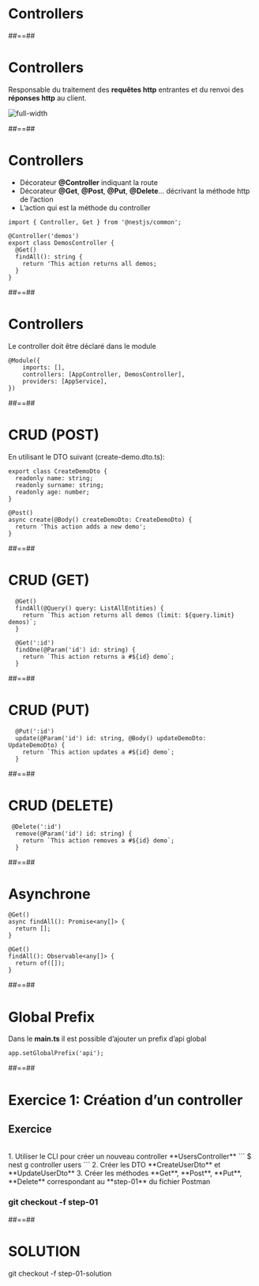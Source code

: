 <!-- .slide: class="transition-orange sfeir-bg-white-4" -->

# Controllers

##==##
# Controllers

Responsable du traitement des **requêtes http** entrantes et du renvoi des **réponses http** au client.

![full-width](./assets/images/g59af2e18c1_0_79.png)


##==##
<!-- .slide: class="with-code" -->

# Controllers

* Décorateur **@Controller** indiquant la route
* Décorateur **@Get**, **@Post**, **@Put**, **@Delete**… décrivant la méthode http de l’action
* L’action qui est la méthode du controller

```
import { Controller, Get } from '@nestjs/common';

@Controller('demos')
export class DemosController {
  @Get()
  findAll(): string {
    return 'This action returns all demos;
  }
}
```

##==##
<!-- .slide: class="with-code" -->

# Controllers

Le controller doit être déclaré dans le module

```
@Module({ 
    imports: [], 
    controllers: [AppController, DemosController], 
    providers: [AppService], 
}) 
```

##==##
<!-- .slide: class="with-code" -->

# CRUD (POST)
En utilisant le DTO suivant (create-demo.dto.ts):

```
export class CreateDemoDto {
  readonly name: string;
  readonly surname: string;
  readonly age: number;
}
```

```
@Post()
async create(@Body() createDemoDto: CreateDemoDto) {
  return 'This action adds a new demo';
}
```

##==##
<!-- .slide: class="with-code" -->

# CRUD (GET)
```
  @Get()
  findAll(@Query() query: ListAllEntities) {
    return `This action returns all demos (limit: ${query.limit} demos)`;
  }
```

```
  @Get(':id')
  findOne(@Param('id') id: string) {
    return `This action returns a #${id} demo`;
  }
```

##==##
<!-- .slide: class="with-code" -->

# CRUD (PUT)
```
  @Put(':id')
  update(@Param('id') id: string, @Body() updateDemoDto: UpdateDemoDto) {
    return `This action updates a #${id} demo`;
  }
```

##==##
<!-- .slide: class="with-code" -->

# CRUD (DELETE)
```
 @Delete(':id')
  remove(@Param('id') id: string) {
    return `This action removes a #${id} demo`;
  }
```

##==##
<!-- .slide: class="with-code" -->

# Asynchrone

```
@Get()
async findAll(): Promise<any[]> {
  return [];
}
```

```
@Get()
findAll(): Observable<any[]> {
  return of([]);
}
```

##==##
<!-- .slide: class="with-code" -->

# Global Prefix

Dans le **main.ts** il est possible d’ajouter un prefix d’api global

```
app.setGlobalPrefix('api');
```

##==##
<!-- .slide: class="exercice sfeir-bg-pink" -->

# Exercice 1: Création d’un controller
## Exercice

<br>
1. Utiliser le CLI pour créer un nouveau controller **UsersController**
   ```
    $ nest g controller users
  ```
2. Créer les DTO **CreateUserDto** et **UpdateUserDto**
3. Créer les méthodes **Get**, **Post**, **Put**, **Delete** correspondant au **step-01** du fichier Postman
<br>

### git checkout -f step-01

##==##
<!-- .slide: class="sfeir-bg-white-4" -->

# SOLUTION
  <div class="full-center">git checkout -f step-01-solution</div>

